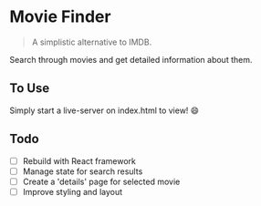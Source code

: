 # Movie Finder

> A simplistic alternative to IMDB.

Search through movies and get detailed information about them.

## To Use

Simply start a live-server on index.html to view! :smile:

## Todo

- [ ] Rebuild with React framework
- [ ] Manage state for search results
- [ ] Create a 'details' page for selected movie
- [ ] Improve styling and layout
